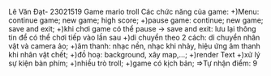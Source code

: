 Lê Văn Đạt- 23021519
Game mario troll
Các chức năng của game:
+)Menu: continue game; new game; high score;
+)pause game: continue; new game; save and exit;
+)khi chơi game có thể pause -> save and exit: lưu lại thông tin để có thể chơi tiếp vào lần sau
+)di chuyển theo 2 cách: di chuyển nhân vật và camera ảo;
+)âm thanh: nhạc nền, nhạc khi nhảy, hiệu ứng âm thanh khi nhân vật chết;
+)đồ hoạ: background, xây map,...;
+)render Text
+)xử lý sự kiện bàn phím; 
+)nhiều trò troll;
+)game có kịch bản;
=>Tự nhận điểm: 9
